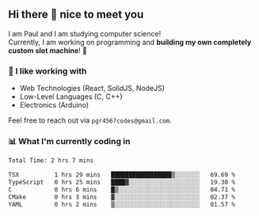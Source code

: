 ## Hi there 👋 nice to meet you

I am Paul and I am studying computer science!  
Currently, I am working on programming and **building my own completely custom slot machine**! 🎰

### 🔭 I like working with
- Web Technologies (React, SolidJS, NodeJS)
- Low-Level Languages (C, C++)
- Electronics (Arduino)

Feel free to reach out via `pgr4567codes@gmail.com`.

### 📊 What I'm currently coding in
<!--START_SECTION:waka-->

```txt
Total Time: 2 hrs 7 mins

TSX          1 hrs 29 mins   █████████████████▒░░░░░░░   69.69 %
TypeScript   0 hrs 25 mins   ████▓░░░░░░░░░░░░░░░░░░░░   19.30 %
C            0 hrs 6 mins    █▒░░░░░░░░░░░░░░░░░░░░░░░   04.71 %
CMake        0 hrs 3 mins    ▓░░░░░░░░░░░░░░░░░░░░░░░░   02.37 %
YAML         0 hrs 2 mins    ▒░░░░░░░░░░░░░░░░░░░░░░░░   01.57 %
```

<!--END_SECTION:waka-->
